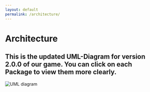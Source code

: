 ```yaml
---
layout: default
permalink: /architecture/
---
```



# Architecture
## This is the updated UML-Diagram for version 2.0.0 of our game. You can click on each Package to view them more clearly.
<img src="https://www.mario.shardsoftware.tk/img/full.png" alt="UML diagram" usemap="#image-map" />
<map name="image-map">
    <area shape="rect" coords="4026,27,1299,1408" 
          href="https://www.mario.shardsoftware.tk/img/gamescreens.png" 
          alt="GameScreens" >
</map>